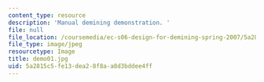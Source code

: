 ```yaml
---
content_type: resource
description: 'Manual demining demonstration. '
file: null
file_location: /coursemedia/ec-s06-design-for-demining-spring-2007/5a2815c5fe13dea28f8aa8d3bddee4ff_demo01.jpg
file_type: image/jpeg
resourcetype: Image
title: demo01.jpg
uid: 5a2815c5-fe13-dea2-8f8a-a8d3bddee4ff
---
```

